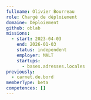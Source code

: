 ```yaml
---
fullname: Olivier Bourreau
role: Chargé de déploiement
domaine: Déploiement
github: oblab
missions:
  - start: 2023-04-03
    end: 2026-01-03
    status: independent
    employer: MALT
    startups:
      - bases.adresses.locales
previously:
  - carnet.de.bord
memberType: beta
competences: []
---
```

